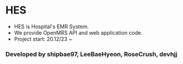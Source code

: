 # HES
- HES is Hospital's EMR System.
- We provide OpenMRS API and web application code.
- Project start: 20.12/23 ~

### Developed by shipbae97, LeeBaeHyeon, RoseCrush, devhjj

